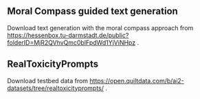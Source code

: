 ## Moral Compass guided text generation
Download text generation with the moral compass approach from https://hessenbox.tu-darmstadt.de/public?folderID=MjR2QVhvQmc0blFpdWd1YjViNHpz .

## RealToxicityPrompts
Download testbed data from https://open.quiltdata.com/b/ai2-datasets/tree/realtoxicityprompts/ .
